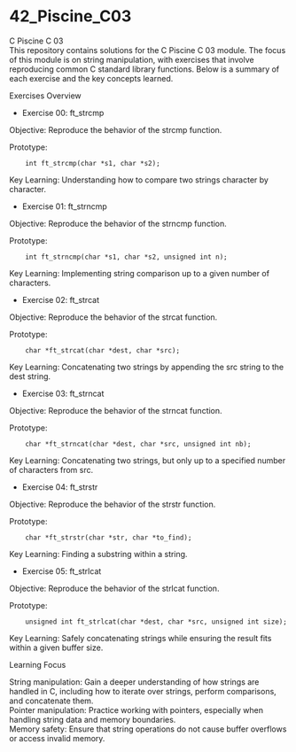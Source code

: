 # 42_Piscine_C03  
  
C Piscine C 03  
This repository contains solutions for the C Piscine C 03 module. The focus of this module is on string manipulation, with exercises that   involve reproducing common C standard library functions. Below is a summary of each exercise and the key concepts learned.  
  
Exercises Overview  
  
- Exercise 00: ft_strcmp  
  
Objective: Reproduce the behavior of the strcmp function.  
  
Prototype:  
  
        int ft_strcmp(char *s1, char *s2);  
  
Key Learning: Understanding how to compare two strings character by character.  
  
- Exercise 01: ft_strncmp  
  
Objective: Reproduce the behavior of the strncmp function.  
  
Prototype: 
    
        int ft_strncmp(char *s1, char *s2, unsigned int n);  
  
Key Learning: Implementing string comparison up to a given number of characters.  
  
- Exercise 02: ft_strcat  
  
Objective: Reproduce the behavior of the strcat function.  
  
Prototype: 
  
        char *ft_strcat(char *dest, char *src);  
    
Key Learning: Concatenating two strings by appending the src string to the dest string.  
  
- Exercise 03: ft_strncat  
  
Objective: Reproduce the behavior of the strncat function.  
  
Prototype:  
  
        char *ft_strncat(char *dest, char *src, unsigned int nb);  
  
Key Learning: Concatenating two strings, but only up to a specified number of characters from src.  
  
- Exercise 04: ft_strstr  
  
Objective: Reproduce the behavior of the strstr function.  
  
Prototype: 
  
        char *ft_strstr(char *str, char *to_find);  
  
Key Learning: Finding a substring within a string.  
  
- Exercise 05: ft_strlcat  
  
Objective: Reproduce the behavior of the strlcat function.  
  
Prototype: 
  
        unsigned int ft_strlcat(char *dest, char *src, unsigned int size);  
  
Key Learning: Safely concatenating strings while ensuring the result fits within a given buffer size.  
    
Learning Focus  
  
String manipulation: Gain a deeper understanding of how strings are handled in C, including how to iterate over strings, perform   comparisons, and concatenate them.  
Pointer manipulation: Practice working with pointers, especially when handling string data and memory boundaries.  
Memory safety: Ensure that string operations do not cause buffer overflows or access invalid memory.  
  